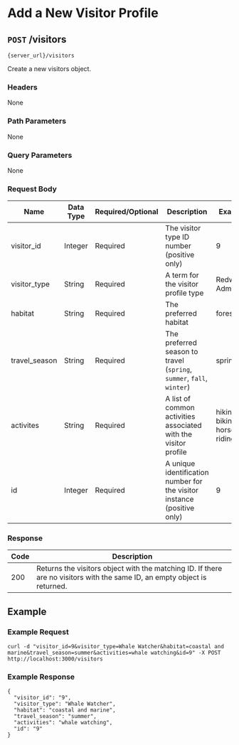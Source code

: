 # Add a New Visitor Profile

## `POST` /visitors

```
{server_url}/visitors
```

Create a new visitors object.

### Headers

None

### Path Parameters

None

### Query Parameters

None

### Request Body

| Name | Data Type | Required/Optional | Description | Example |
| --- | --- | --- | --- | --- |
| visitor_id | Integer | Required | The visitor type ID number (positive only) | 9 |
| visitor_type | String | Required | A term for the visitor profile type | Redwoods Admirer |
| habitat | String | Required | The preferred habitat | forests |
| travel_season | String | Required | The preferred season to travel (`spring`, `summer`, `fall`, `winter`) | spring |
| activites | String | Required | A list of common activities associated with the visitor profile | hiking, biking, horse riding |
| id | Integer | Required | A unique identification number for the visitor instance (positive only) | 9 |

### Response

| Code | Description |
| --- | --- |
| 200 | Returns the visitors object with the matching ID. If there are no visitors with the same ID, an empty object is returned. |

## Example

### Example Request

```shell
curl -d "visitor_id=9&visitor_type=Whale Watcher&habitat=coastal and marine&travel_season=summer&activities=whale watching&id=9" -X POST http://localhost:3000/visitors
```

### Example Response

```shell
{
  "visitor_id": "9",
  "visitor_type": "Whale Watcher",
  "habitat": "coastal and marine",
  "travel_season": "summer",
  "activities": "whale watching",
  "id": "9"
}

```
